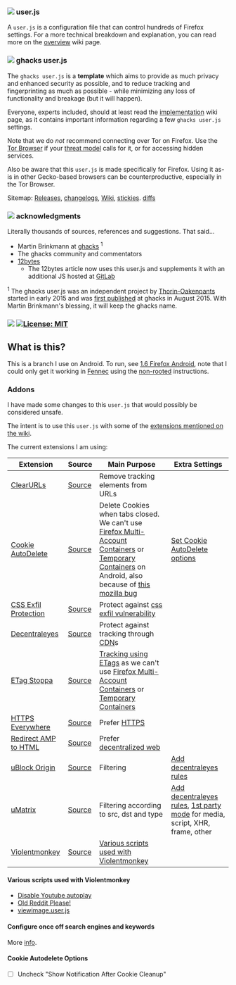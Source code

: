 ### ![][b] user.js
A `user.js` is a configuration file that can control hundreds of Firefox settings. For a more technical breakdown and explanation, you can read more on the [overview](https://github.com/ghacksuserjs/ghacks-user.js/wiki/1.1-Overview) wiki page.

### ![][b] ghacks user.js
The `ghacks user.js` is a **template** which aims to provide as much privacy and enhanced security as possible, and to reduce tracking and fingerprinting as much as possible - while minimizing any loss of functionality and breakage (but it will happen).

Everyone, experts included, should at least read the [implementation](https://github.com/ghacksuserjs/ghacks-user.js/wiki/1.3-Implementation) wiki page, as it contains important information regarding a few `ghacks user.js` settings.

Note that we do *not* recommend connecting over Tor on Firefox. Use the [Tor Browser](https://www.torproject.org/projects/torbrowser.html.en) if your [threat model](https://www.torproject.org/about/torusers.html.en) calls for it, or for accessing hidden services. 

Also be aware that this `user.js` is made specifically for Firefox. Using it as-is in other Gecko-based browsers can be counterproductive, especially in the Tor Browser.

Sitemap: [Releases](https://github.com/ghacksuserjs/ghacks-user.js/releases), [changelogs](https://github.com/ghacksuserjs/ghacks-user.js/issues?utf8=%E2%9C%93&q=is%3Aissue+label%3Achangelog), [Wiki](https://github.com/ghacksuserjs/ghacks-user.js/wiki), [stickies](https://github.com/ghacksuserjs/ghacks-user.js/issues?q=is%3Aissue+is%3Aopen+label%3A%22sticky+topic%22). [diffs](https://github.com/ghacksuserjs/ghacks-user.js/issues?q=is%3Aissue+label%3Adiffs)

### ![][b] acknowledgments
Literally thousands of sources, references and suggestions. That said...

* Martin Brinkmann at [ghacks](https://www.ghacks.net/) <sup>1</sup>
* The ghacks community and commentators
* [12bytes](https://12bytes.org/articles/tech/firefox/firefoxgecko-configuration-guide-for-privacy-and-performance-buffs)
   * The 12bytes article now uses this user.js and supplements it with an additional JS hosted at [GitLab](https://gitlab.com/labwrat/Firefox-user.js/tree/master)

<sup>1</sup> The ghacks user.js was an independent project by [Thorin-Oakenpants](https://github.com/Thorin-Oakenpants) started in early 2015 and was [first published](https://www.ghacks.net/2015/08/18/a-comprehensive-list-of-firefox-privacy-and-security-settings/) at ghacks in August 2015. With Martin Brinkmann's blessing, it will keep the ghacks name.

### ![][b] [![License: MIT](https://img.shields.io/badge/License-MIT-yellow.svg)](https://opensource.org/licenses/MIT)

[b]: /wikipiki/bullet01.png

## What is this?

This is a branch I use on Android. To run, see [1.6 Firefox Android](https://github.com/ghacksuserjs/ghacks-user.js/wiki/1.6-Firefox-Android), note that I could only get it working in [Fennec](https://f-droid.org/en/packages/org.mozilla.fennec_fdroid/) using the [non-rooted](https://github.com/ghacksuserjs/ghacks-user.js/wiki/1.6-Firefox-Android#small_orange_diamond-non-rooted) instructions.

### Addons
I have made some changes to this `user.js` that would possibly be considered unsafe.

The intent is to use this `user.js` with some of the [extensions mentioned on the wiki](https://github.com/ghacksuserjs/ghacks-user.js/wiki/4.1-Extensions).

The current extensions I am using:

| **Extension**                                                                  | **Source**                                                    | **Main Purpose**                                                                                                                                                                                                                                                                                                                    | Extra Settings                                                                                                                                                                                                                                                                                                |
|--------------------------------------------------------------------------------|---------------------------------------------------------------|-------------------------------------------------------------------------------------------------------------------------------------------------------------------------------------------------------------------------------------------------------------------------------------------------------------------------------------|---------------------------------------------------------------------------------------------------------------------------------------------------------------------------------------------------------------------------------------------------------------------------------------------------------------|
| [ClearURLs](https://addons.mozilla.org/addon/clearurls/)                       | [Source](https://gitlab.com/KevinRoebert/ClearUrls)           | Remove tracking elements from URLs                                                                                                                                                                                                                                                                                                  |                                                                                                                                                                                                                                                                                                               |
| [Cookie AutoDelete](https://addons.mozilla.org/addon/cookie-autodelete/)       | [Source](https://github.com/mrdokenny/Cookie-AutoDelete)      | Delete Cookies when tabs closed. We can't use [Firefox Multi-Account Containers](https://addons.mozilla.org/addon/multi-account-containers/) or [Temporary Containers](https://addons.mozilla.org/addon/temporary-containers/) on Android, also because of [this mozilla bug](https://bugzilla.mozilla.org/show_bug.cgi?id=1398097) | [Set Cookie AutoDelete options](#cookie-autodelete-options)                                                                                                                                                                                                                                                   |
| [CSS Exfil Protection](https://addons.mozilla.org/addon/css-exfil-protection/) | [Source](https://github.com/mlgualtieri/CSS-Exfil-Protection) | Protect against [css exfil vulnerability](https://www.mike-gualtieri.com/css-exfil-vulnerability-tester)                                                                                                                                                                                                                            |                                                                                                                                                                                                                                                                                                               |
| [Decentraleyes](https://addons.mozilla.org/addon/decentraleyes/)               | [Source](https://git.synz.io/Synzvato/decentraleyes)          | Protect against tracking through [CDN](https://en.wikipedia.org/wiki/Content_delivery_network)s                                                                                                                                                                                                                                     |                                                                                                                                                                                                                                                                                                               |
| [ETag Stoppa](https://addons.mozilla.org/addon/etag-stoppa/)                   | [Source](https://github.com/claustromaniac/etag-stoppa/)      | [Tracking using ETags](https://en.wikipedia.org/wiki/HTTP_ETag#Tracking_using_ETags) as we can't use [Firefox Multi-Account Containers](https://addons.mozilla.org/addon/multi-account-containers/) or [Temporary Containers](https://addons.mozilla.org/addon/temporary-containers/)                                               |                                                                                                                                                                                                                                                                                                               |
| [HTTPS Everywhere](https://addons.mozilla.org/addon/https-everywhere/)         | [Source](https://github.com/EFForg/https-everywhere)          | Prefer [HTTPS](https://en.wikipedia.org/wiki/HTTPS)                                                                                                                                                                                                                                                                                 |                                                                                                                                                                                                                                                                                                               |
| [Redirect AMP to HTML](https://addons.mozilla.org/addon/amp2html/)             | [Source](https://github.com/da2x/amp2html)                    | Prefer [decentralized web](https://www.daniel.priv.no/web-extensions/amp2html.html)                                                                                                                                                                                                                                                 |                                                                                                                                                                                                                                                                                                               |
| [uBlock Origin](https://addons.mozilla.org/addon/ublock-origin/)               | [Source](https://github.com/gorhill/uBlock)                   | Filtering                                                                                                                                                                                                                                                                                                                           | [Add decentraleyes rules](https://git.synz.io/Synzvato/decentraleyes/wikis/Frequently-Asked-Questions#for-umatrix-and-ublock-origin-non-easy-mode-users)                                                                                                                                                      |
| [uMatrix](https://addons.mozilla.org/firefox/addon/umatrix/)                   | [Source](https://github.com/gorhill/uMatrix)                  | Filtering according to src, dst and type                                                                                                                                                                                                                                                                                            | [Add decentraleyes rules](https://git.synz.io/Synzvato/decentraleyes/wikis/Frequently-Asked-Questions#for-umatrix-and-ublock-origin-non-easy-mode-users), [1st party mode](https://github.com/gorhill/uMatrix/wiki/How-to-block-1st-party-scripts-everywhere-by-default) for media, script, XHR, frame, other |
| [Violentmonkey](https://addons.mozilla.org/addon/violentmonkey/)               | [Source](https://github.com/violentmonkey/violentmonkey)      | [Various scripts used with Violentmonkey](#various-scripts-used-with-violentmonkey)                                                                                                                                                                                                                                                 |                                                                                                                                                                                                                                                                                                               |

#### Various scripts used with Violentmonkey
- [Disable Youtube autoplay](https://greasyfork.org/en/scripts/34651-disable-youtube-autoplay)
- [Old Reddit Please!](https://greasyfork.org/en/scripts/40897-old-reddit-please)
- [viewimage.user.js](https://gist.github.com/bijij/58cc8cfc859331e4cf80210528a7b255/#file-viewimage-user-js)

#### Configure once off search engines and keywords

More [info](https://www.ghacks.net/2016/08/09/firefox-one-off-searches-address-bar).

#### Cookie Autodelete Options
- ☐ Uncheck "Show Notification After Cookie Cleanup"
